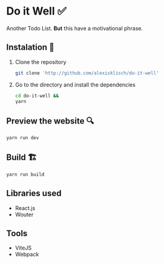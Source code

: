 # Do it Well ✅

Another Todo List. **But** this have a motivational phrase.

## Instalation 💾

1. Clone the repository

    ```bash
    git clone 'http://github.com/alexisklisch/do-it-well'
    ```

2. Go to the directory and install the dependencies

    ```bash
    cd do-it-well &&
    yarn
    ```

## Preview the website 🔍

```bash
yarn run dev
```

## Build 🏗

```bash
yarn run build
```

## Libraries used
- React.js
- Wouter


## Tools
- ViteJS
- Webpack
